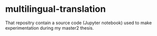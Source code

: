 # multilingual-translation
That repositry contain a source code (Jupyter notebook) used to make experimentation during my master2 thesis.
